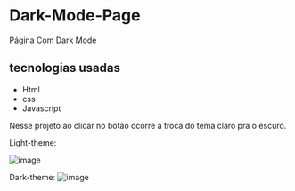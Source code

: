 # Dark-Mode-Page
Página  Com  Dark Mode
<br>
## tecnologias usadas 

- Html
- css
- Javascript 


Nesse projeto ao clicar no botão  ocorre a troca do tema claro pra o escuro. 

 Light-theme:

![image](https://user-images.githubusercontent.com/92691384/200156579-629f13ba-e503-47bc-aeca-79fed3ce1a1a.png)

 Dark-theme:
![image](https://user-images.githubusercontent.com/92691384/200156725-db3740b8-6e03-4306-a1c5-d7bd447e2c24.png)
